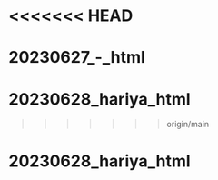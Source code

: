 <<<<<<< HEAD
=======
# 20230627_-_html
# 20230628_hariya_html
>>>>>>> origin/main
# 20230628_hariya_html
